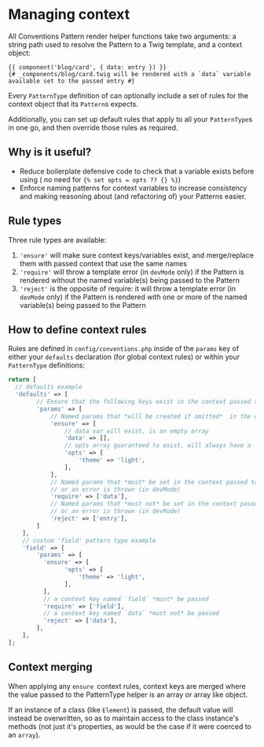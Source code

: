 # Managing context

All Conventions Pattern render helper functions take two arguments: a string path used to resolve the Pattern to a Twig template, and a context object:

```twig
{{ component('blog/card', { data: entry }) }}
{# _components/blog/card.twig will be rendered with a `data` variable available set to the passed entry #}
```

Every `PatternType` definition of can optionally include a set of rules for the context object that its `Pattern`s expects.

Additionally, you can set up default rules that apply to all your `PatternType`s in one go, and then override those rules as required.

## Why is it useful?

- Reduce boilerplate defensive code to check that a variable exists before using ( no need for `{% set opts = opts ?? {} %}`)
- Enforce naming patterns for context variables to increase consistency and making reasoning about (and refactoring of) your Patterns easier.

## Rule types

Three rule types are available:

1. `'ensure'` will make sure context keys/variables exist, and merge/replace them with passed context that use the same names
2. `'require'` will throw a template error (in `devMode` only) if the Pattern is rendered without the named variable(s) being passed to the Pattern
3. `'reject'` is the opposite of require: it will throw a template error (in `devMode` only) if the Pattern is rendered _with_ one or more of the named variable(s) being passed to the Pattern

## How to define context rules

Rules are defined in `config/conventions.php` inside of the `params` key of either your `defaults` declaration (for global context rules) or within your `PatternType` definitions:


```php
return [
  // defaults example
  'defaults' => [
        // Ensure that the following keys exist in the context passed to the pattern template
        'params' => [
            // Named params that *will be created if omitted*  in the context passed to the pattern template
            'ensure' => [
                // data var will exist, is an empty array
                'data' => [], 
                // opts array guaranteed to exist, will always have a `theme` key, with a default value of 'light'
                'opts' => [
                    'theme' => 'light', 
                ],
            ],
            // Named params that *must* be set in the context passed to the pattern template,
            // or an error is thrown (in devMode)
            'require' => ['data'],
            // Named params that *must not* be set in the context passed to the pattern template,
            // or an error is thrown (in devMode)
            'reject' => ['entry'],
        ]
    ],
    // custom 'field' pattern type example
    'field' => [
        'params' => [
          'ensure' => [
                'opts' => [
                    'theme' => 'light', 
                ],
          ],
          // a context key named `field` *must* be passed
          'require' => ['field'],
          // a context key named `data` *must not* be passed
          'reject' => ['data'],
        ],
    ],
];

```


## Context merging

When applying any `ensure `context rules, context keys are merged where the value passed to the PatternType helper is an array or array like object.

If an instance of a class (like `Element`) is passed, the default value will instead be overwritten, so as to maintain access to the class instance's methods (not just it's properties, as would be the case if it were coerced to an `array`).


